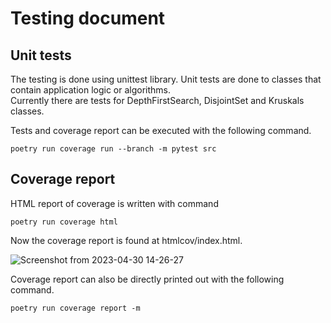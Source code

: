 # Testing document

## Unit tests

The testing is done using unittest library. Unit tests are done to classes that contain application logic or algorithms.    
Currently there are tests for DepthFirstSearch, DisjointSet and Kruskals classes.

Tests and coverage report can be executed with the following command.

```
poetry run coverage run --branch -m pytest src
```

## Coverage report

HTML report of coverage is written with command
```
poetry run coverage html
```
Now the coverage report is found at htmlcov/index.html.    

![Screenshot from 2023-04-30 14-26-27](https://user-images.githubusercontent.com/102039234/235350496-c9de311b-8ee0-4dd5-8611-87ab64ba55dc.png)



Coverage report can also be directly printed out with the following command.

```
poetry run coverage report -m
```
